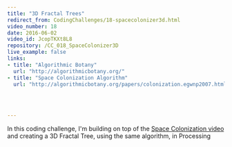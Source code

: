 ```yaml
---
title: "3D Fractal Trees"
redirect_from: CodingChallenges/18-spacecolonizer3d.html
video_number: 18
date: 2016-06-02
video_id: JcopTKXt8L8
repository: /CC_018_SpaceColonizer3D
live_example: false
links:
- title: "Algorithmic Botany"  
  url: "http://algorithmicbotany.org/"
- title: "Space Colonization Algorithm"  
  url: "http://algorithmicbotany.org/papers/colonization.egwnp2007.html"
  


  
---
```


In this coding challenge, I'm building on top of the [Space Colonization video](https://youtu.be/kKT0v3qhIQY) and creating a 3D Fractal Tree, using the same algorithm, in Processing

